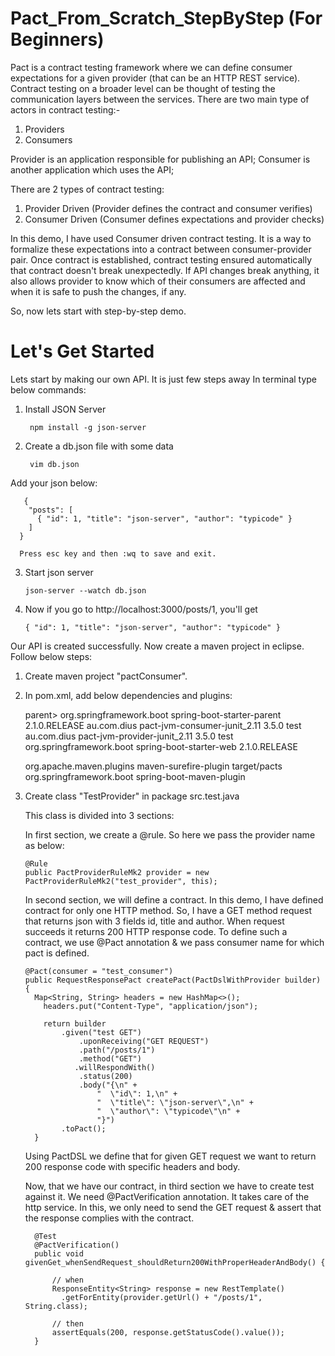 # Pact_From_Scratch_StepByStep (For Beginners)

Pact is a contract testing framework where we can define consumer expectations for a given provider 
(that can be an HTTP REST service). Contract testing on a broader level can be thought of testing
the communication layers between the services. 
There are two main type of actors in contract testing:-
1. Providers
2. Consumers

Provider is an application responsible for publishing an API;
Consumer is another application which uses the API;

There are 2 types of contract testing:
1. Provider Driven (Provider defines the contract and consumer verifies)
2. Consumer Driven (Consumer defines expectations and provider checks)

In this demo, I have used Consumer driven contract testing.
It is a way to formalize these expectations into a contract between consumer-provider pair. 
Once contract is established, contract testing ensured automatically that contract doesn't break unexpectedly.
If API changes break anything, it also allows provider to know which of their consumers are affected and when 
it is safe to push the changes, if any.

So, now lets start with step-by-step demo.

# Let's Get Started

Lets start by making our own API. It is just few steps away
In terminal type below commands:

1. Install JSON Server
  
        npm install -g json-server

2. Create a db.json file with some data

        vim db.json
        
 Add your json below:
 
       {
        "posts": [
          { "id": 1, "title": "json-server", "author": "typicode" }
        ]
      }
      
      Press esc key and then :wq to save and exit.
      
3.  Start json server

        json-server --watch db.json
        
 4. Now if you go to http://localhost:3000/posts/1, you'll get

        { "id": 1, "title": "json-server", "author": "typicode" }

Our API is created successfully. Now create a maven project in eclipse. Follow below steps:

  1. Create maven project "pactConsumer".
  
  2. In pom.xml, add below dependencies and plugins:
  
      parent>
        <groupId>org.springframework.boot</groupId>
        <artifactId>spring-boot-starter-parent</artifactId>
        <version>2.1.0.RELEASE</version>
    </parent>
 	  <dependencies> 
        <dependency>
            <groupId>au.com.dius</groupId>
            <artifactId>pact-jvm-consumer-junit_2.11</artifactId>
            <version>3.5.0</version>
            <scope>test</scope>
        </dependency>
        <dependency>
            <groupId>au.com.dius</groupId>
            <artifactId>pact-jvm-provider-junit_2.11</artifactId>
            <version>3.5.0</version>
            <scope>test</scope>
        </dependency>
            <dependency>
                <groupId>org.springframework.boot</groupId>
                <artifactId>spring-boot-starter-web</artifactId>
                <version>2.1.0.RELEASE</version>
            </dependency>

        </dependencies>
      <build>
        <plugins>
            <plugin>
                <groupId>org.apache.maven.plugins</groupId>
            <artifactId>maven-surefire-plugin</artifactId>
            <configuration>
                <systemPropertyVariables>
                    <pact.rootDir>target/pacts</pact.rootDir>
                </systemPropertyVariables>
            </configuration>
            </plugin>
            <plugin>
                    <groupId>org.springframework.boot</groupId>
                    <artifactId>spring-boot-maven-plugin</artifactId>
            </plugin>
       </plugins>
       </build>
   
 3. Create class "TestProvider" in package src.test.java
 
    This class is divided into 3 sections:
    
    In first section, we create a @rule. So here we pass the provider name as below:
    
        @Rule
        public PactProviderRuleMk2 provider = new PactProviderRuleMk2("test_provider", this);
 
    In second section, we will define a contract. In this demo, I have defined contract for only one HTTP method.
    So, I have a GET method request that returns json with 3 fields id, title and author. When request succeeds it returns
    200 HTTP response code. To define such a contract, we use @Pact annotation & we pass consumer name for which pact is 
    defined.
     
        @Pact(consumer = "test_consumer")
        public RequestResponsePact createPact(PactDslWithProvider builder) {
          Map<String, String> headers = new HashMap<>();
            headers.put("Content-Type", "application/json");

            return builder
                .given("test GET")
                    .uponReceiving("GET REQUEST")
                    .path("/posts/1")
                    .method("GET")
                   .willRespondWith()
                    .status(200)
                    .body("{\n" + 
                        "  \"id\": 1,\n" + 
                        "  \"title\": \"json-server\",\n" + 
                        "  \"author\": \"typicode\"\n" + 
                        "}")
                .toPact();
          }

    Using PactDSL we define that for given GET request we want to return 200 response code with specific headers and body.
    
    Now, that we have our contract, in third section we have to create test against it.
    We need @PactVerification annotation. It takes care of the http service.
    In this, we only need to send the GET request & assert that the response complies with the contract.
    
          @Test
          @PactVerification()
          public void givenGet_whenSendRequest_shouldReturn200WithProperHeaderAndBody() {

              // when
              ResponseEntity<String> response = new RestTemplate()
                .getForEntity(provider.getUrl() + "/posts/1", String.class);

              // then
              assertEquals(200, response.getStatusCode().value());
          }
